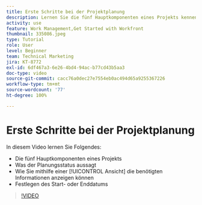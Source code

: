 ```yaml
---
title: Erste Schritte bei der Projektplanung
description: Lernen Sie die fünf Hauptkomponenten eines Projekts kennen, was der Status bedeutet und wie eine [!UICONTROL Ansicht] Ihnen dabei helfen kann, relevante Informationen anzuzeigen und das Start- oder Fälligkeitsdatum festzulegen.
activity: use
feature: Work Management,Get Started with Workfront
thumbnail: 335086.jpeg
type: Tutorial
role: User
level: Beginner
team: Technical Marketing
jira: KT-8772
exl-id: 6df467a3-6e26-4bd4-94ac-b77cd43b5aa3
doc-type: video
source-git-commit: cacc76a0dec27e7554eb0ac494d65a9255367226
workflow-type: tm+mt
source-wordcount: '77'
ht-degree: 100%

---
```


# Erste Schritte bei der Projektplanung

In diesem Video lernen Sie Folgendes:

* Die fünf Hauptkomponenten eines Projekts
* Was der Planungsstatus aussagt
* Wie Sie mithilfe einer [!UICONTROL Ansicht] die benötigten Informationen anzeigen können
* Festlegen des Start- oder Enddatums

>[!VIDEO](https://video.tv.adobe.com/v/335086/?quality=12&learn=on)
